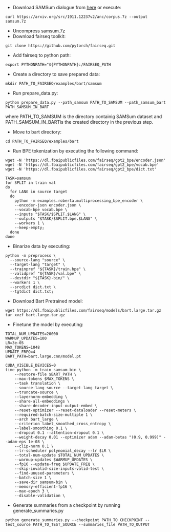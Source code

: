 
* Download SAMSum dialogue from [here](https://arxiv.org/abs/1911.12237) or execute:
```
curl https://arxiv.org/src/1911.12237v2/anc/corpus.7z --output samsum.7z
```
* Uncompress samsum.7z
* Download fairseq toolkit: 
```
git clone https://github.com/pytorch/fairseq.git
```
* Add fairseq to python path:
```
export PYTHONPATH="${PYTHONPATH}:/FAIRSEQ_PATH
```
* Create a directory to save prepared data:
```
mkdir PATH_TO_FAIRSEQ/examples/bart/samsum
```
* Run prepare_data.py:
```
python prepare_data.py --path_samsum PATH_TO_SAMSUM --path_samsum_bart PATH_SAMSUM_IN_BART
```
where PATH_TO_SAMSUM is the directory containig SAMSum dataset and PATH_SAMSUM_IN_BARTis the created directory in the previous step.

* Move to bart directory: 
```
cd PATH_TO_FAIRSEQ/examples/bart
```
* Run BPE tokenization by executing the following command:
```
wget -N 'https://dl.fbaipublicfiles.com/fairseq/gpt2_bpe/encoder.json'
wget -N 'https://dl.fbaipublicfiles.com/fairseq/gpt2_bpe/vocab.bpe'
wget -N 'https://dl.fbaipublicfiles.com/fairseq/gpt2_bpe/dict.txt'

TASK=samsum
for SPLIT in train val
do
  for LANG in source target
  do
    python -m examples.roberta.multiprocessing_bpe_encoder \
    --encoder-json encoder.json \
    --vocab-bpe vocab.bpe \
    --inputs "$TASK/$SPLIT.$LANG" \
    --outputs "$TASK/$SPLIT.bpe.$LANG" \
    --workers 1 \
    --keep-empty;
  done
done
```
* Binarize data by executing:
```
python -m preprocess \
  --source-lang "source" \
  --target-lang "target" \
  --trainpref "${TASK}/train.bpe" \
  --validpref "${TASK}/val.bpe" \
  --destdir "${TASK}-bin/" \
  --workers 1 \
  --srcdict dict.txt \
  --tgtdict dict.txt;
```
* Download Bart Pretrained model: 
```
wget https://dl.fbaipublicfiles.com/fairseq/models/bart.large.tar.gz
tar xvzf bart.large.tar.gz
```

* Finetune the model by executing:
```
TOTAL_NUM_UPDATES=20000  
WARMUP_UPDATES=100      
LR=3e-05
MAX_TOKENS=1048
UPDATE_FREQ=4
BART_PATH=bart.large.cnn/model.pt

CUDA_VISIBLE_DEVICES=0 
time python -m train samsum-bin \
    --restore-file $BART_PATH \
    --max-tokens $MAX_TOKENS \
    --task translation \
    --source-lang source --target-lang target \
    --truncate-source \
    --layernorm-embedding \
    --share-all-embeddings \
    --share-decoder-input-output-embed \
    --reset-optimizer --reset-dataloader --reset-meters \
    --required-batch-size-multiple 1 \
    --arch bart_large \
    --criterion label_smoothed_cross_entropy \
    --label-smoothing 0.1 \
    --dropout 0.1 --attention-dropout 0.1 \
    --weight-decay 0.01 --optimizer adam --adam-betas "(0.9, 0.999)" --adam-eps 1e-08 \
    --clip-norm 0.1 \
    --lr-scheduler polynomial_decay --lr $LR \
    --total-num-update $TOTAL_NUM_UPDATES \
    --warmup-updates $WARMUP_UPDATES \
    --fp16 --update-freq $UPDATE_FREQ \
    --skip-invalid-size-inputs-valid-test \
    --find-unused-parameters \
    --batch-size 1 \
    --save-dir samsum-bin \
    --memory-efficient-fp16 \
    --max-epoch 3 \
    --disable-validation \
```

* Generate summaries from a checkpoint by running generate_summaries.py
```
python generate_summaries.py --checkpoint PATH_TO_CHECKPOINT --test_source PATH_TO_TEST_SOURCE --summaries_file PATH_TO_OUTPUT
```
